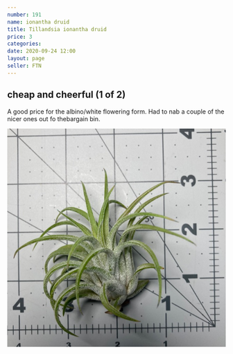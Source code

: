 ```yaml
---
number: 191
name: ionantha druid
title: Tillandsia ionantha druid
price: 3
categories: 
date: 2020-09-24 12:00
layout: page
seller: FTN
---
```

## cheap and cheerful (1 of 2)

A good price for the albino/white flowering form. Had to nab a couple of the nicer ones out fo thebargain bin.

!["Tillandsia ionantha druid"](/i/IMG_1197.jpeg "Tillandsia ionantha druid")
